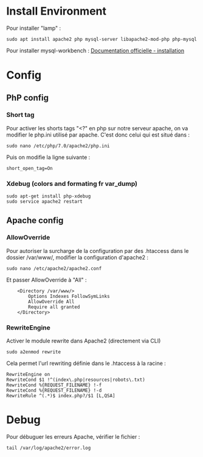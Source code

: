 # Install Environment
Pour installer "lamp" :
```
sudo apt install apache2 php mysql-server libapache2-mod-php php-mysql
```

Pour installer mysql-workbench :
[Documentation officielle - installation](https://dev.mysql.com/doc/workbench/en/wb-installing-linux.html)


# Config

## PhP config
### Short tag
Pour activer les shorts tags "<?" en php sur notre serveur apache, on va modifier le php.ini utilisé par apache. C'est donc celui qui est situé dans :
```
sudo nano /etc/php/7.0/apache2/php.ini
```

Puis on modifie la ligne suivante :
```
short_open_tag=On
```

### Xdebug (colors and formating fr var_dump)
```
sudo apt-get install php-xdebug
sudo service apache2 restart
```

## Apache config
### AllowOverride
Pour autoriser la surcharge de la configuration par des .htaccess dans le dossier /var/www/, modifier la configuration d'apache2 :
```
sudo nano /etc/apache2/apache2.conf
```

Et passer AllowOverride à "All" :
```
    <Directory /var/www/>
        Options Indexes FollowSymLinks
        AllowOverride All
        Require all granted
    </Directory>
```

### RewriteEngine
Activer le module rewrite dans Apache2 (directement via CLI)
```
sudo a2enmod rewrite
```

Cela permet l'url rewriting définie dans le .htaccess à la racine :
```
RewriteEngine on
RewriteCond $1 !^(index\.php|resources|robots\.txt)
RewriteCond %{REQUEST_FILENAME} !-f
RewriteCond %{REQUEST_FILENAME} !-d
RewriteRule ^(.*)$ index.php?/$1 [L,QSA] 
```

# Debug
Pour débuguer les erreurs Apache, vérifier le fichier :
```
tail /var/log/apache2/error.log
```
